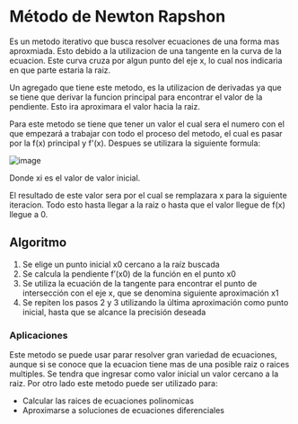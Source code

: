 # **Método de Newton Rapshon**

Es un metodo iterativo que busca resolver ecuaciones de una forma mas aproxmiada. Esto debido a la utilizacion de una tangente en la curva de la ecuacion.
Este curva cruza por algun punto del eje x, lo cual nos indicaria en que parte estaria la raiz.

Un agregado que tiene este metodo, es la utilizacion de derivadas ya que se tiene que derivar la funcion principal para encontrar el valor de la pendiente. Esto ira aproximara el valor hacia la raiz.

Para este metodo se tiene que tener un valor el cual sera el numero con el que empezará a trabajar con todo el proceso del metodo, el cual es pasar por la f(x) principal y f'(x).
Despues se utilizara la siguiente formula:

![image](https://github.com/CristianCHsx/Metodos-Numericos/assets/162630564/a72f966d-510b-48bf-b0b6-74ce2662d7ee)

Donde xi es el valor de valor inicial.

El resultado de este valor sera por el cual se remplazara x para la siguiente iteracion. Todo esto hasta llegar a la raiz o hasta que el valor llegue de f(x) llegue a 0.

## **Algoritmo**

1. Se elige un punto inicial x0 cercano a la raíz buscada
2. Se calcula la pendiente f′(x0) de la función en el punto x0
3. Se utiliza la ecuación de la tangente para encontrar el punto de intersección con el eje x, que se denomina siguiente aproximación x1
4. Se repiten los pasos 2 y 3 utilizando la última aproximación como punto inicial, hasta que se alcance la precisión deseada

### Aplicaciones

Este metodo se puede usar parar resolver gran variedad de ecuaciones, aunque si se conoce que la ecuacion tiene mas de una posible raiz o raices multiples. Se tendra que ingresar como valor inicial un valor cercano a la raiz.
Por otro lado este metodo puede ser utilizado para:
+ Calcular las raices de ecuaciones polinomicas
+ Aproximarse a soluciones de ecuaciones diferenciales
